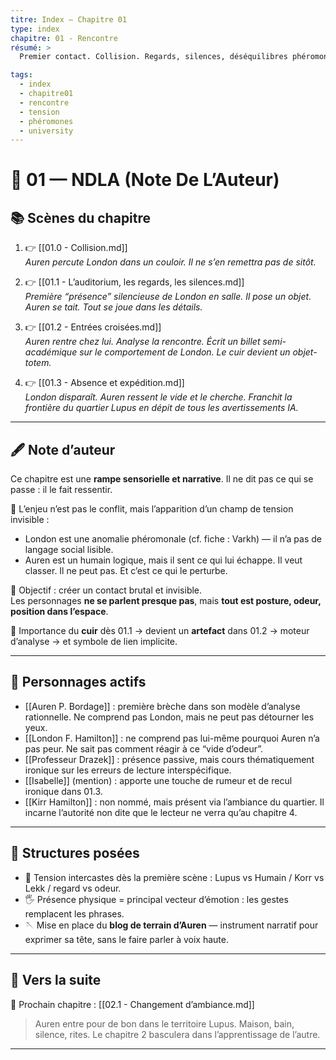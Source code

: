 ```yaml
---
titre: Index — Chapitre 01
type: index
chapitre: 01 - Rencontre
résumé: >
  Premier contact. Collision. Regards, silences, déséquilibres phéromonaux. Auren et London se percutent — au sens propre comme au sens symbolique. Ce chapitre pose les bases d’une relation atypique, sans confession, sans flirt, mais chargée d’électricité instinctive.

tags:
  - index
  - chapitre01
  - rencontre
  - tension
  - phéromones
  - university
---
```


# 📘 01 — NDLA (Note De L’Auteur)

## 📚 Scènes du chapitre

1. 👉 [[01.0 - Collision.md]]  
   *Auren percute London dans un couloir. Il ne s’en remettra pas de sitôt.*

2. 👉 [[01.1 - L’auditorium, les regards, les silences.md]]  
   *Première “présence” silencieuse de London en salle. Il pose un objet. Auren se tait. Tout se joue dans les détails.*

3. 👉 [[01.2 - Entrées croisées.md]]  
   *Auren rentre chez lui. Analyse la rencontre. Écrit un billet semi-académique sur le comportement de London. Le cuir devient un objet-totem.*

4. 👉 [[01.3 - Absence et expédition.md]]  
   *London disparaît. Auren ressent le vide et le cherche. Franchit la frontière du quartier Lupus en dépit de tous les avertissements IA.*

---

## 🖋️ Note d’auteur

Ce chapitre est une **rampe sensorielle et narrative**. Il ne dit pas ce qui se passe : il le fait ressentir.

🧭 L’enjeu n’est pas le conflit, mais l’apparition d’un champ de tension invisible :
- London est une anomalie phéromonale (cf. fiche : Varkh) — il n’a pas de langage social lisible.
- Auren est un humain logique, mais il sent ce qui lui échappe. Il veut classer. Il ne peut pas. Et c’est ce qui le perturbe.

🎯 Objectif : créer un contact brutal et invisible.  
Les personnages **ne se parlent presque pas**, mais **tout est posture, odeur, position dans l’espace**.

📌 Importance du **cuir** dès 01.1 → devient un **artefact** dans 01.2 → moteur d’analyse → et symbole de lien implicite.

---

## 👥 Personnages actifs

- [[Auren P. Bordage]] : première brèche dans son modèle d’analyse rationnelle. Ne comprend pas London, mais ne peut pas détourner les yeux.
- [[London F. Hamilton]] : ne comprend pas lui-même pourquoi Auren n’a pas peur. Ne sait pas comment réagir à ce “vide d’odeur”.
- [[Professeur Drazek]] : présence passive, mais cours thématiquement ironique sur les erreurs de lecture interspécifique.
- [[Isabelle]] (mention) : apporte une touche de rumeur et de recul ironique dans 01.3.
- [[Kirr Hamilton]] : non nommé, mais présent via l’ambiance du quartier. Il incarne l’autorité non dite que le lecteur ne verra qu’au chapitre 4.

---

## 🧠 Structures posées

- 🧬 Tension intercastes dès la première scène : Lupus vs Humain / Korr vs Lekk / regard vs odeur.
- 🖐️ Présence physique = principal vecteur d’émotion : les gestes remplacent les phrases.
- 🪡 Mise en place du **blog de terrain d’Auren** — instrument narratif pour exprimer sa tête, sans le faire parler à voix haute.

---

## 🔗 Vers la suite

📖 Prochain chapitre : [[02.1 - Changement d’ambiance.md]]  
> Auren entre pour de bon dans le territoire Lupus. Maison, bain, silence, rites. Le chapitre 2 basculera dans l’apprentissage de l’autre.

---
